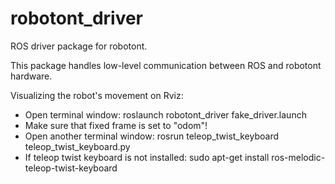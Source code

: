 # robotont_driver
ROS driver package for robotont.

This package handles low-level communication between ROS and robotont hardware.

Visualizing the robot's movement on Rviz:
- Open terminal window: roslaunch robotont_driver fake_driver.launch
- Make sure that fixed frame is set to "odom"!
- Open another terminal window: rosrun teleop_twist_keyboard teleop_twist_keyboard.py
- If teleop twist keyboard is not installed: sudo apt-get install ros-melodic-teleop-twist-keyboard
